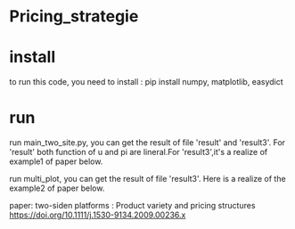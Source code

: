 # Pricing_strategie

# install
to run this code, you need to install :
pip install numpy, matplotlib, easydict

# run
run main_two_site.py, you can get the result of file 'result' and 'result3'. For 'result' both function of u and pi are lineral.For 'result3',it's a realize of example1 of paper below.

run multi_plot, you can get the result of file 'result3'. Here is a realize of the example2 of paper below.

paper:
two-siden platforms : Product variety and pricing structures https://doi.org/10.1111/j.1530-9134.2009.00236.x


